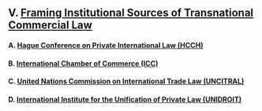 ## V. [Framing Institutional Sources of Transnational Commercial Law](https://github.com/lexmerca/TTIPv2_ToC/blob/main/README.md#v-framing-institutional-sources-of-transnational-commercial-law)

#### A. [Hague Conference on Private International Law (HCCH)](https://github.com/lexmerca/TTIPv2_ToC/blob/main/README.md#a-hague-conference-on-private-international-law-hcch)

#### B. [International Chamber of Commerce (ICC)](https://github.com/lexmerca/TTIPv2_ToC/blob/main/README.md#b-international-chamber-of-commerce-icc)

#### C. [United Nations Commission on International Trade Law (UNCITRAL)]()

#### D. [International Institute for the Unification of Private Law (UNIDROIT)]()
